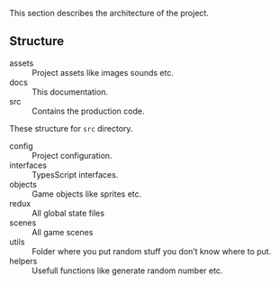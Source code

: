 This section describes the architecture of the project.

## Structure

<dl>
  <dt>assets</dt>  
  <dd>Project assets like images sounds etc.</dd>

  <dt>docs</dt>  
  <dd>This documentation.</dd>

  <dt>src</dt>  
  <dd>Contains the production code.</dd>
</dl>

These structure for `src` directory.

<dl>
  <dt>config</dt>  
  <dd>Project configuration.</dd>

  <dt>interfaces</dt>  
  <dd>TypesScript interfaces.</dd>

  <dt>objects</dt>  
  <dd>Game objects like sprites etc.</dd>

  <dt>redux</dt>  
  <dd>All global state files</dd>

  <dt>scenes</dt>  
  <dd>All game scenes</dd>

  <dt>utils</dt>  
  <dd>Folder where you put random stuff you don’t know where to put.</dd>

  <dt>helpers</dt>  
  <dd>Usefull functions like generate random number etc.</dd>
</dl>
